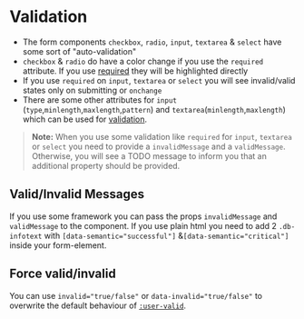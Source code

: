 # Validation

-   The form components `checkbox`, `radio`, `input`, `textarea` & `select` have some sort of "auto-validation"
-   `checkbox` & `radio` do have a color change if you use the `required` attribute. If you use [required](https://developer.mozilla.org/en-US/docs/Web/HTML/Element/input/checkbox#validation) they will be highlighted directly
-   If you use `required` on `input`, `textarea` or `select` you will see invalid/valid states only on submitting or `onchange`
-   There are some other attributes for `input` (`type`,`minlength`,`maxlength`,`pattern`) and `textarea`(`minlength`,`maxlength`) which can be used for [validation](https://developer.mozilla.org/en-US/docs/Learn/Forms/Form_validation#using_built-in_form_validation).

> **Note:** When you use some validation like `required` for `input`, `textarea` or `select` you need to provide a `invalidMessage` and a `validMessage`. Otherwise, you will see a TODO message to inform you that an additional property should be provided.

## Valid/Invalid Messages

If you use some framework you can pass the props `invalidMessage` and `validMessage` to the component. If you use plain html you need to add 2 `.db-infotext` with `[data-semantic="successful"]` &`[data-semantic="critical"]` inside your form-element.

## Force valid/invalid

You can use `invalid="true/false"` or `data-invalid="true/false"` to overwrite the default behaviour of [`:user-valid`](https://developer.mozilla.org/en-US/docs/Web/CSS/:user-valid).
